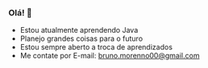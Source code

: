 ### Olá! 👋



- Estou atualmente aprendendo Java
- Planejo grandes coisas para o futuro
- Estou sempre aberto a troca de aprendizados
- Me contate por E-mail: bruno.morenno00@gmail.com

